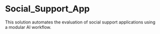 # Social_Support_App
This solution automates the evaluation of social support applications using a modular AI workflow. 
